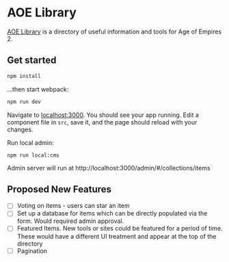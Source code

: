 # AOE Library

[AOE Library](https://www.aoelibrary.com) is a directory of useful information and tools for Age of Empires 2.

## Get started

```bash
npm install
```

...then start webpack:

```bash
npm run dev
```

Navigate to [localhost:3000](http://localhost:3000). You should see your app running. Edit a component file in `src`, save it, and the page should reload with your changes.

Run local admin:
```
npm run local:cms
```

Admin server will run at http://localhost:3000/admin/#/collections/items


## Proposed New Features

- [ ] Voting on items - users can star an item
- [ ] Set up a database for items which can be directly populated via the form. Would required admin approval.
- [ ] Featured Items. New tools or sites could be featured for a period of time. These would have a different UI treatment and appear at the top of the directory
- [ ] Pagination
